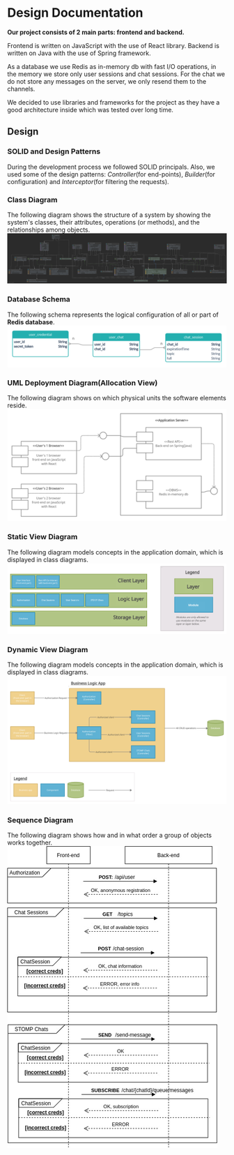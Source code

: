 # Design Documentation
**Our project consists of 2 main parts: frontend and backend.**

Frontend is written on JavaScript with the use of React library. 
Backend is written on Java with the use of Spring framework. 

As a database we use Redis as in-memory db with fast I/O operations, in the memory we store 
only user sessions and chat sessions. For the chat we do not store any messages on the server,
we only resend them to the channels. 

We decided to use libraries and frameworks for the project as they have a good architecture 
inside which was tested over long time.


## Design
### SOLID and Design Patterns
During the development process we followed SOLID principals. Also, we used some of the design patterns:
*Controller*(for end-points), *Builder*(for configuration) and *Interceptor*(for filtering the requests).

### Class Diagram
The following diagram shows the structure of a system by showing the system's classes, their attributes, operations (or methods), and the relationships among objects.
![Class Diagram](./diagrams/uml_classes.png)

### Database Schema
The following schema represents the logical configuration of all or part of **Redis database**.
![Database Schema](./diagrams/uml_db_schema.jpg)

### UML Deployment Diagram(Allocation View)
The following diagram shows on which physical units the software elements reside.
![Allocation View](./diagrams/uml_allocation_view.jpg)

### Static View Diagram
The following diagram models concepts in the application domain, which is displayed in class diagrams.
![Static View](./diagrams/uml_static_view.jpg)

### Dynamic View Diagram
The following diagram models concepts in the application domain, which is displayed in class diagrams.
![Dynamic View](./diagrams/uml_dynamic_view.jpg)

### Sequence Diagram
The following diagram shows how and in what order a group of objects works together.
![Sequence Diagram](./diagrams/uml_sequence.jpg)